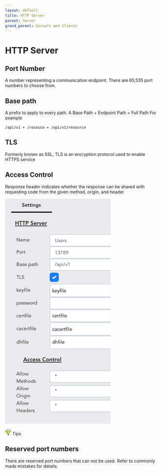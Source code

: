 ```yaml
---
layout: default
title: HTTP Server
parent: Server
grand_parent: Servers and Clients
---
```

# HTTP Server

## Port Number
A number representing a communication endpoint.
There are 65,535 port numbers to choose from.

## Base path
A prefix to apply to every path.
A Base Path + Endpoint Path = Full Path
For example

```
/api/v1 + /resouce = /api/v1/resource
```

## TLS
Formerly known as SSL, TLS is an encryption protocol used to enable HTTPS service

## Access Control
Response header indicates whether the response can be shared with requesting code from the given method, origin, and header


![HTTP](/assets/images/server-http.png)


<img src="/assets/images/tip-icon.png" alt="!" width="20"/>  Tips

## Reserved port numbers
There are reserved port numbers that can not be used. Refer to commonly made mistakes for details.
